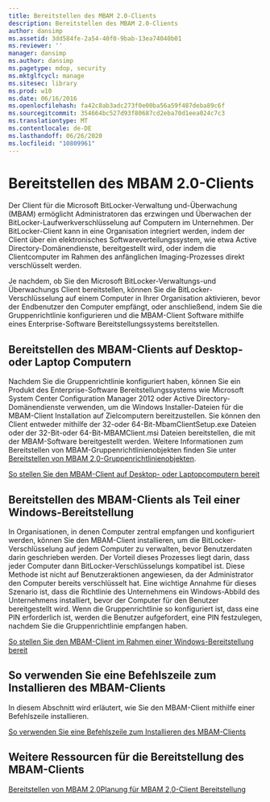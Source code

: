 ```yaml
---
title: Bereitstellen des MBAM 2.0-Clients
description: Bereitstellen des MBAM 2.0-Clients
author: dansimp
ms.assetid: 3dd584fe-2a54-40f0-9bab-13ea74040b01
ms.reviewer: ''
manager: dansimp
ms.author: dansimp
ms.pagetype: mdop, security
ms.mktglfcycl: manage
ms.sitesec: library
ms.prod: w10
ms.date: 06/16/2016
ms.openlocfilehash: fa42c8ab3adc273f0e00ba56a59f487deba89c6f
ms.sourcegitcommit: 354664bc527d93f80687cd2eba70d1eea024c7c3
ms.translationtype: MT
ms.contentlocale: de-DE
ms.lasthandoff: 06/26/2020
ms.locfileid: "10809961"
---
```

# Bereitstellen des MBAM 2.0-Clients


Der Client für die Microsoft BitLocker-Verwaltung und-Überwachung (MBAM) ermöglicht Administratoren das erzwingen und Überwachen der BitLocker-Laufwerkverschlüsselung auf Computern im Unternehmen. Der BitLocker-Client kann in eine Organisation integriert werden, indem der Client über ein elektronisches Softwareverteilungssystem, wie etwa Active Directory-Domänendienste, bereitgestellt wird, oder indem die Clientcomputer im Rahmen des anfänglichen Imaging-Prozesses direkt verschlüsselt werden.

Je nachdem, ob Sie den Microsoft BitLocker-Verwaltungs-und Überwachungs Client bereitstellen, können Sie die BitLocker-Verschlüsselung auf einem Computer in Ihrer Organisation aktivieren, bevor der Endbenutzer den Computer empfängt, oder anschließend, indem Sie die Gruppenrichtlinie konfigurieren und die MBAM-Client Software mithilfe eines Enterprise-Software Bereitstellungssystems bereitstellen.

## Bereitstellen des MBAM-Clients auf Desktop-oder Laptop Computern


Nachdem Sie die Gruppenrichtlinie konfiguriert haben, können Sie ein Produkt des Enterprise-Software Bereitstellungssystems wie Microsoft System Center Configuration Manager 2012 oder Active Directory-Domänendienste verwenden, um die Windows Installer-Dateien für die MBAM-Client Installation auf Zielcomputern bereitzustellen. Sie können den Client entweder mithilfe der 32-oder 64-Bit-MbamClientSetup.exe Dateien oder der 32-Bit-oder 64-Bit-MBAMClient.msi Dateien bereitstellen, die mit der MBAM-Software bereitgestellt werden. Weitere Informationen zum Bereitstellen von MBAM-Gruppenrichtlinienobjekten finden Sie unter [Bereitstellen von MBAM 2,0-Gruppenrichtlinienobjekten](deploying-mbam-20-group-policy-objects-mbam-2.md).

[So stellen Sie den MBAM-Client auf Desktop- oder Laptopcomputern bereit](how-to-deploy-the-mbam-client-to-desktop-or-laptop-computers-mbam-2.md)

## Bereitstellen des MBAM-Clients als Teil einer Windows-Bereitstellung


In Organisationen, in denen Computer zentral empfangen und konfiguriert werden, können Sie den MBAM-Client installieren, um die BitLocker-Verschlüsselung auf jedem Computer zu verwalten, bevor Benutzerdaten darin geschrieben werden. Der Vorteil dieses Prozesses liegt darin, dass jeder Computer dann BitLocker-Verschlüsselungs kompatibel ist. Diese Methode ist nicht auf Benutzeraktionen angewiesen, da der Administrator den Computer bereits verschlüsselt hat. Eine wichtige Annahme für dieses Szenario ist, dass die Richtlinie des Unternehmens ein Windows-Abbild des Unternehmens installiert, bevor der Computer für den Benutzer bereitgestellt wird. Wenn die Gruppenrichtlinie so konfiguriert ist, dass eine PIN erforderlich ist, werden die Benutzer aufgefordert, eine PIN festzulegen, nachdem Sie die Gruppenrichtlinie empfangen haben.

[So stellen Sie den MBAM-Client im Rahmen einer Windows-Bereitstellung bereit](how-to-deploy-the-mbam-client-as-part-of-a-windows-deployment-mbam-2.md)

## So verwenden Sie eine Befehlszeile zum Installieren des MBAM-Clients


In diesem Abschnitt wird erläutert, wie Sie den MBAM-Client mithilfe einer Befehlszeile installieren.

[So verwenden Sie eine Befehlszeile zum Installieren des MBAM-Clients](how-to-use-a-command-line-to-install-the-mbam-client.md)

## Weitere Ressourcen für die Bereitstellung des MBAM-Clients


[Bereitstellen von MBAM 2,0](deploying-mbam-20-mbam-2.md)[Planung für MBAM 2,0-Client Bereitstellung](planning-for-mbam-20-client-deployment-mbam-2.md)

 

 





